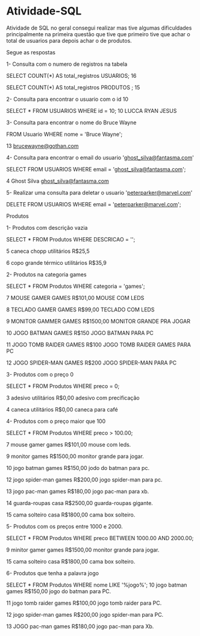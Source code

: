 # Atividade-SQL
Atividade de SQL no geral consegui realizar mas tive algumas dificuldades principalmente na primeira questão que tive que primeiro tive que achar o total de usuarios para depois achar o de produtos.

Segue as respostas

  1- Consulta com o numero de registros na tabela

SELECT COUNT(*)
AS total_registros USUARIOS;
16

SELECT COUNT(*)
AS total_registros PRODUTOS ;
15

  2- Consulta para encontrar o usuario com o id 10

SELECT *
FROM USUARIOS WHERE id = 10;
10 LUCCA RYAN JESUS

  3- Consulta para encontrar o nome do Bruce Wayne

FROM Usuario WHERE nome = 'Bruce Wayne';

13 brucewayne@gothan.com


  4- Consulta para encontrar o email do usuario 'ghost_silva@fantasma.com'

SELECT FROM USUARIOS WHERE email = 'ghost_silva@fantasma.com';

4 Ghost Silva ghost_silva@fantasma.com

  5- Realizar uma consulta para deletar o usuario 'peterparker@marvel.com'

DELETE FROM USUARIOS WHERE email = 'peterparker@marvel.com';

  Produtos

  1- Produtos com descrição vazia

SELECT * FROM Produtos WHERE DESCRICAO = '';

5 caneca chopp         utilitários        R$25,5

6 copo grande térmico  utilitários        R$35,9

  2- Produtos na categoria games

SELECT * FROM Produtos WHERE categoria = 'games';

7   MOUSE GAMER         GAMES   R$101,00    MOUSE COM LEDS

8   TECLADO GAMER       GAMES   R$99,00     TECLADO COM LEDS

9   MONITOR GAMMER      GAMES   R$1500,00   MONITOR GRANDE PRA JOGAR

10  JOGO BATMAN         GAMES   R$150      JOGO BATMAN PARA PC

11  JOGO TOMB RAIDER    GAMES   R$100      JOGO TOMB RAIDER GAMES PARA PC

12  JOGO SPIDER-MAN     GAMES   R$200      JOGO SPIDER-MAN PARA PC

3- Produtos com o preço 0

SELECT * FROM Produtos WHERE preco = 0;

3 adesivo  utilitários R$0,00   adesivo com precificação

4 caneca   utilitários R$0,00   caneca para café

4- Produtos com o preço maior que 100

SELECT * FROM Produtos WHERE preco > 100.00;

7   mouse gamer     games   R$101,00    mouse com leds.

9   monitor         games   R$1500,00   monitor grande para jogar.

10  jogo batman     games   R$150,00    jodo do batman para pc.

12  jogo spider-man games   R$200,00    jogo spider-man para pc.

13  jogo pac-man    games   R$180,00    jogo pac-man para xb.

14  guarda-roupas   casa    R$2500,00   guarda-roupas gigante.

15  cama solteiro   casa    R$1800,00   cama box solteiro.

  5- Produtos com os preços entre 1000 e 2000.

SELECT * FROM Produtos WHERE preco BETWEEN 1000.00 AND 2000.00;

9   minitor gamer   games  R$1500,00    monitor grande para jogar.

15  cama solteiro   casa   R$1800,00    cama box solteiro.

  6- Produtos que tenha a palavra jogo

SELECT * FROM Produtos WHERE nome LIKE '%jogo%';
10 jogo batman games      R$150,00  jogo do batman para PC.

11 jogo tomb raider games R$100,00  jogo tomb raider para PC.

12 jogo spider-man games  R$200,00  jogo spider-man  para PC.

13 JOGO pac-man games     R$180,00  jogo pac-man para Xb.
